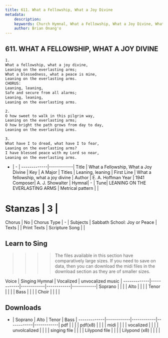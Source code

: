 ```yaml
---
title: 611. What a Fellowship, What a Joy Divine
metadata:
    description: 
    keywords: Church Hymnal, What a Fellowship, What a Joy Divine, What a fellowship, what a joy divine, Leaning, leaning 
    author: Brian Onang'o
---
```



## 611. WHAT A FELLOWSHIP, WHAT A JOY DIVINE

```txt
1.
What a fellowship, what a joy divine,
Leaning on the everlasting arms;
What a blessedness, what a peace is mine,
Leaning on the everlasting arms.
CHORUS:
Leaning, leaning,
Safe and secure from all alarms;
Leaning, leaning,
Leaning on the everlasting arms.

2.
O how sweet to walk in this pilgrim way,
Leaning on the everlasting arms;
O how bright the path grows from day to day,
Leaning on the everlasting arms.

3.
What have I to dread, what have I to fear,
Leaning on the everlasting arms?
I have blessed peace with my Lord so near,
Leaning on the everlasting arms.
```

- |   -  |
-------------|------------|
Title | What a Fellowship, What a Joy Divine |
Key | A Major |
Titles | Leaning, leaning  |
First Line | What a fellowship, what a joy divine |
Author | E. A. Hoffman
Year | 1941
Composer| A. J. Showalter |
Hymnal|  - |
Tune| LEANING ON THE EVERLASTING ARMS |
Metrical pattern | |
# Stanzas | 3 |
Chorus | No |
Chorus Type | - |
Subjects | Sabbath School: Joy or Peace |
Texts |  |
Print Texts | 
Scripture Song |  |
  
## Learn to Sing

>>>> The files available in this section have comparatively large sizes. If you need to save on data, then you can download the midi files in the download section as they are of smaller sizes.

Voice |  Singing Hymnal | Vocalized | unvocalized music |
-------------|------------|------------|------------|------------|
Soprano | | | |
Alto | | | |
Tenor | | | |
Bass | | | |
Choir | | | |

## Downloads

- |  Soprano | Alto | Tenor | Bass |
-------------|------------|------------|------------|------------|
pdf | | | |
pdf(x8) | | | |
midi | | | |
vocalized | | | |
unvolcalized | | | |
singing file | | | |
Lilypond file | | | |
Lilypond (x8) | | | |
  